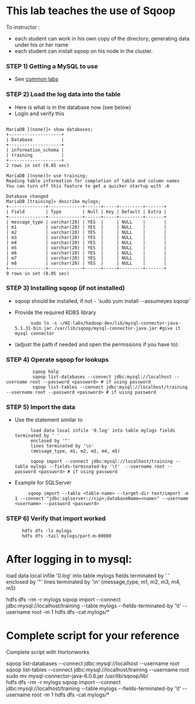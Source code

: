 # This lab teaches the use of Sqoop

To instructor :
   
* each student can work in his own copy of the directory, generating data under his or her name
* each student can install sqoop on his node in the cluster.

### STEP 1)  Getting a MySQL to use
 
* See [common labs](https://github.com/elephantscale/common-labs/blob/master/README.md)

### STEP 2) Load the log data into the table

* Here is what is in the database now (see below)
* Login and verify this

```text  

MariaDB [(none)]> show databases;
+--------------------+
| Database           |
+--------------------+
| information_schema |
| training           |
+--------------------+
2 rows in set (0.05 sec)

MariaDB [(none)]> use training;
Reading table information for completion of table and column names
You can turn off this feature to get a quicker startup with -A

Database changed
MariaDB [training]> describe mylogs;
+--------------+-------------+------+-----+---------+-------+
| Field        | Type        | Null | Key | Default | Extra |
+--------------+-------------+------+-----+---------+-------+
| message_type | varchar(20) | YES  |     | NULL    |       |
| m1           | varchar(20) | YES  |     | NULL    |       |
| m2           | varchar(20) | YES  |     | NULL    |       |
| m3           | varchar(20) | YES  |     | NULL    |       |
| m4           | varchar(20) | YES  |     | NULL    |       |
| m5           | varchar(20) | YES  |     | NULL    |       |
| m6           | varchar(20) | YES  |     | NULL    |       |
| m7           | varchar(20) | YES  |     | NULL    |       |
| m8           | varchar(20) | YES  |     | NULL    |       |
+--------------+-------------+------+-----+---------+-------+
9 rows in set (0.05 sec)

```

### STEP 3) Installing sqoop (if not installed)

* sqoop should be installed, if not - 'sudo yum install --assumeyes sqoop'
  
* Provide the required RDBS library 
  
            sudo ln -s ~/HI-labs/hadoop-dev/lib/mysql-connector-java-5.1.31-bin.jar /var/lib/sqoop/mysql-connector-java.jar #give it mysql connector 
  
 * (adjust the path if needed and open the permissions if you have to): 

### STEP 4) Operate sqoop for lookups
  
              sqoop help
              sqoop list-databases --connect jdbc:mysql://localhost --username root --password <password> # if using password
              sqoop list-tables --connect jdbc:mysql://localhost/training --username root --password <password> # if using password
  
### STEP 5) Import the data

* Use the statement similar to 
 
 
            load data local infile '0.log' into table mylogs fields terminated by ' '
            enclosed by '"'
            lines terminated by '\n'
            (message_type, m1, m2, m3, m4, m5)

            sqoop import --connect jdbc:mysql://localhost/training --table mylogs --fields-terminated-by '\t'  --username root --password <password> # if using password

 * Example for SQLServer

            sqoop import --table <table-name> --target-dir test/import -m 1 --connect "jdbc:sqlserver://<ip>;databaseName=<name>" --username <username> --password <password>

### STEP 6) Verify that import worked
  
          hdfs dfs -ls mylogs
          hdfs dfs -tail mylogs/part-m-00000

# After logging in to mysql:
load data local infile '0.log' into table mylogs fields terminated by ' '
        enclosed by '"'
        lines terminated by '\n'
        (message_type, m1, m2, m3, m4, m5)
        
hdfs dfs -rm -r mylogs
sqoop import --connect jdbc:mysql://localhost/training --table mylogs --fields-terminated-by '\t'  --username root -m 1
hdfs dfs -cat  mylogs/* 

# Complete script for your reference

Complete script with Hortonworks

sqoop list-databases --connect jdbc:mysql://localhost --username root
sqoop list-tables --connect jdbc:mysql://localhost/training --username root
sudo mv mysql-connector-java-6.0.6.jar /usr/lib/sqoop/lib/      
hdfs dfs -rm -r mylogs
sqoop import --connect jdbc:mysql://localhost/training --table mylogs --fields-terminated-by '\t'  --username root -m 1
hdfs dfs -cat  mylogs/*
